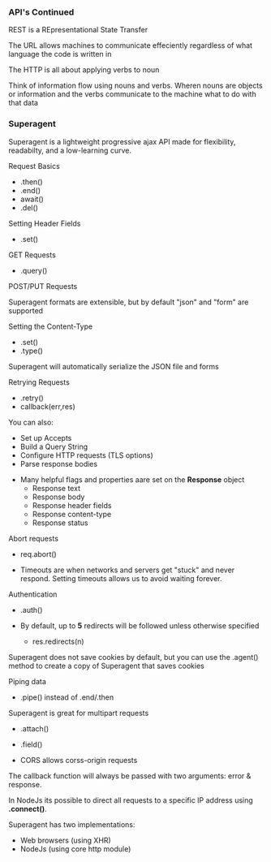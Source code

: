 ### API's Continued

REST is a REpresentational State Transfer

The URL allows machines to communicate effeciently regardless of what language the code is written in

The HTTP is all about applying verbs to noun

Think of information flow using nouns and verbs. Wheren nouns are objects or information and the verbs communicate to the machine what to do with that data

### Superagent

Superagent is a lightweight progressive ajax API made for flexibility, readabilty, and a low-learning curve. 

Request Basics
 - .then()
 - .end()
 - await()
 - .del()

Setting Header Fields
  - .set()
  
GET Requests
  - .query()

POST/PUT Requests

Superagent formats are extensible, but by default "json" and "form" are supported


Setting the Content-Type
  - .set()
  - .type()

Superagent will automatically serialize the JSON file and forms

Retrying Requests
  - .retry()
  - callback(err,res)
  
You can also:
 + Set up Accepts
 + Build a Query String
 + Configure HTTP requests (TLS options)
 + Parse response bodies
 
- Many helpful flags and properties aare set on the **Response** object
  + Response text
  + Response body
  + Response header fields
  + Response content-type
  + Response status
  
Abort requests
  - req.abort()
  
- Timeouts are when networks and servers get "stuck" and never respond. Setting timeouts allows us to avoid waiting forever.

Authentication
  - .auth()
  
- By default, up to **5** redirects will be followed unless otherwise specified
  - res.redirects(n)
  
Superagent does not save cookies by default, but you can use the .agent() method to create a copy of Superagent that saves cookies

Piping data
  - .pipe() instead of .end/.then
  
Superagent is great for multipart requests
  - .attach()
  - .field()

- CORS allows corss-origin requests

The callback function will always be passed with two arguments: error & response.

In NodeJs its possible to direct all requests to a specific IP address using **.connect()**.

Superagent has two implementations:
  - Web browsers (using XHR)
  - NodeJs (using core http module)

